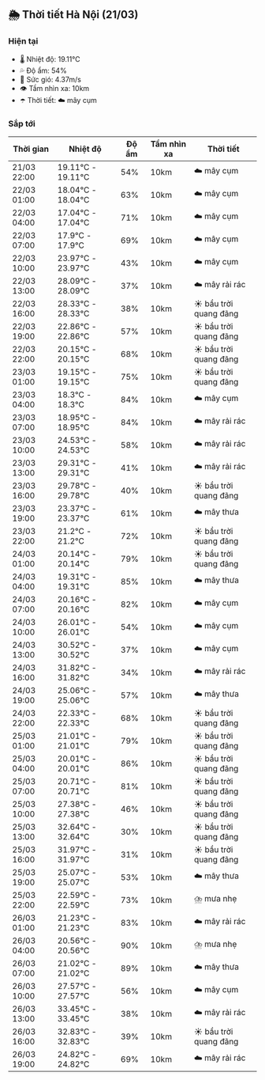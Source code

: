 ## 🌦️ Thời tiết Hà Nội (21/03)

### Hiện tại

- 🌡️ Nhiệt độ: 19.11℃
- 💦 Độ ẩm: 54%
- 💨 Sức gió: 4.37m/s
- 👁️ Tầm nhìn xa: 10km
- ☂️ Thời tiết: ☁️ mây cụm

### Sắp tới

| Thời gian | Nhiệt độ | Độ ẩm | Tầm nhìn xa | Thời tiết |
| --- | --- | --- | --- | --- |
| 21/03 22:00 | 19.11℃ - 19.11℃ | 54% | 10km | ☁️ mây cụm |
| 22/03 01:00 | 18.04℃ - 18.04℃ | 63% | 10km | ☁️ mây cụm |
| 22/03 04:00 | 17.04℃ - 17.04℃ | 71% | 10km | ☁️ mây cụm |
| 22/03 07:00 | 17.9℃ - 17.9℃ | 69% | 10km | ☁️ mây cụm |
| 22/03 10:00 | 23.97℃ - 23.97℃ | 43% | 10km | ☁️ mây cụm |
| 22/03 13:00 | 28.09℃ - 28.09℃ | 37% | 10km | ☁️ mây rải rác |
| 22/03 16:00 | 28.33℃ - 28.33℃ | 38% | 10km | ☀️ bầu trời quang đãng |
| 22/03 19:00 | 22.86℃ - 22.86℃ | 57% | 10km | ☀️ bầu trời quang đãng |
| 22/03 22:00 | 20.15℃ - 20.15℃ | 68% | 10km | ☀️ bầu trời quang đãng |
| 23/03 01:00 | 19.15℃ - 19.15℃ | 75% | 10km | ☀️ bầu trời quang đãng |
| 23/03 04:00 | 18.3℃ - 18.3℃ | 84% | 10km | ☁️ mây cụm |
| 23/03 07:00 | 18.95℃ - 18.95℃ | 84% | 10km | ☁️ mây rải rác |
| 23/03 10:00 | 24.53℃ - 24.53℃ | 58% | 10km | ☁️ mây rải rác |
| 23/03 13:00 | 29.31℃ - 29.31℃ | 41% | 10km | ☁️ mây rải rác |
| 23/03 16:00 | 29.78℃ - 29.78℃ | 40% | 10km | ☀️ bầu trời quang đãng |
| 23/03 19:00 | 23.37℃ - 23.37℃ | 61% | 10km | ☁️ mây thưa |
| 23/03 22:00 | 21.2℃ - 21.2℃ | 72% | 10km | ☀️ bầu trời quang đãng |
| 24/03 01:00 | 20.14℃ - 20.14℃ | 79% | 10km | ☀️ bầu trời quang đãng |
| 24/03 04:00 | 19.31℃ - 19.31℃ | 85% | 10km | ☁️ mây thưa |
| 24/03 07:00 | 20.16℃ - 20.16℃ | 82% | 10km | ☁️ mây cụm |
| 24/03 10:00 | 26.01℃ - 26.01℃ | 54% | 10km | ☁️ mây cụm |
| 24/03 13:00 | 30.52℃ - 30.52℃ | 37% | 10km | ☁️ mây cụm |
| 24/03 16:00 | 31.82℃ - 31.82℃ | 34% | 10km | ☁️ mây rải rác |
| 24/03 19:00 | 25.06℃ - 25.06℃ | 57% | 10km | ☁️ mây thưa |
| 24/03 22:00 | 22.33℃ - 22.33℃ | 68% | 10km | ☀️ bầu trời quang đãng |
| 25/03 01:00 | 21.01℃ - 21.01℃ | 79% | 10km | ☀️ bầu trời quang đãng |
| 25/03 04:00 | 20.01℃ - 20.01℃ | 86% | 10km | ☀️ bầu trời quang đãng |
| 25/03 07:00 | 20.71℃ - 20.71℃ | 81% | 10km | ☀️ bầu trời quang đãng |
| 25/03 10:00 | 27.38℃ - 27.38℃ | 46% | 10km | ☀️ bầu trời quang đãng |
| 25/03 13:00 | 32.64℃ - 32.64℃ | 30% | 10km | ☀️ bầu trời quang đãng |
| 25/03 16:00 | 31.97℃ - 31.97℃ | 31% | 10km | ☀️ bầu trời quang đãng |
| 25/03 19:00 | 25.07℃ - 25.07℃ | 53% | 10km | ☁️ mây thưa |
| 25/03 22:00 | 22.59℃ - 22.59℃ | 73% | 10km | ⛈️ mưa nhẹ |
| 26/03 01:00 | 21.23℃ - 21.23℃ | 83% | 10km | ☁️ mây rải rác |
| 26/03 04:00 | 20.56℃ - 20.56℃ | 90% | 10km | ⛈️ mưa nhẹ |
| 26/03 07:00 | 21.02℃ - 21.02℃ | 89% | 10km | ☁️ mây thưa |
| 26/03 10:00 | 27.57℃ - 27.57℃ | 56% | 10km | ☁️ mây cụm |
| 26/03 13:00 | 33.45℃ - 33.45℃ | 38% | 10km | ☁️ mây rải rác |
| 26/03 16:00 | 32.83℃ - 32.83℃ | 39% | 10km | ☀️ bầu trời quang đãng |
| 26/03 19:00 | 24.82℃ - 24.82℃ | 69% | 10km | ☁️ mây rải rác |
